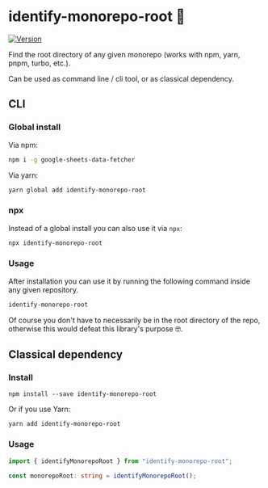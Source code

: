 # identify-monorepo-root 🌱

[![Version](https://img.shields.io/npm/v/identify-monorepo-root)](https://www.npmjs.com/package/identify-monorepo-root)

Find the root directory of any given monorepo (works with npm, yarn, pnpm, turbo, etc.).

Can be used as command line / cli tool, or as classical dependency.

## CLI
### Global install

Via npm:

```bash
npm i -g google-sheets-data-fetcher
```

Via yarn:

```bash
yarn global add identify-monorepo-root
```

### npx
Instead of a global install you can also use it via `npx`:

```bash
npx identify-monorepo-root
```

### Usage

After installation you can use it by running the following command inside any given repository.

```bash
identify-monorepo-root
```

Of course you don't have to necessarily be in the root directory of the repo, otherwise this would defeat this library's purpose 🤓.

## Classical dependency
### Install

```
npm install --save identify-monorepo-root
```

Or if you use Yarn:

```
yarn add identify-monorepo-root
```

### Usage

```Typescript
import { identifyMonorepoRoot } from "identify-monorepo-root";

const monorepoRoot: string = identifyMonorepoRoot();
```
